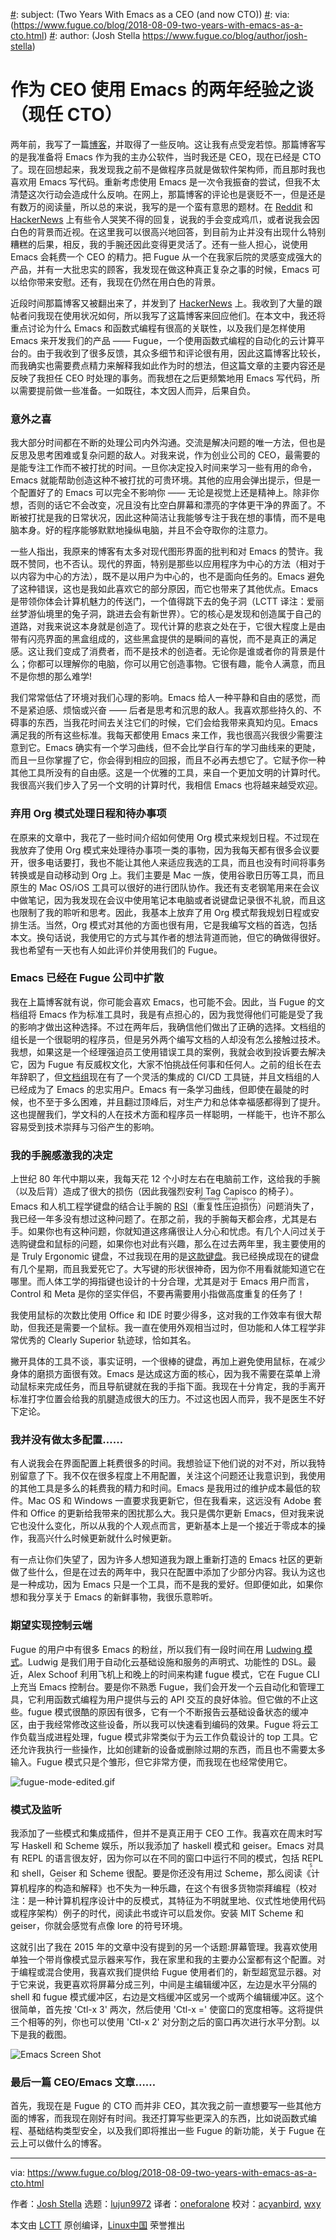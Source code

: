 [#]: collector: (lujun9972)
[#]: translator: (oneforalone)
[#]: reviewer: (acyanbird wxy)
[#]: publisher: ( )
[#]: url: ( )
[#]: subject: (Two Years With Emacs as a CEO (and now CTO))
[#]: via: (https://www.fugue.co/blog/2018-08-09-two-years-with-emacs-as-a-cto.html)
[#]: author: (Josh Stella https://www.fugue.co/blog/author/josh-stella)

作为 CEO 使用 Emacs 的两年经验之谈（现任 CTO）
======

两年前，我写了一篇[博客][1]，并取得了一些反响。这让我有点受宠若惊。那篇博客写的是我准备将 Emacs 作为我的主办公软件，当时我还是 CEO，现在已经是 CTO 了。现在回想起来，我发现我之前不是做程序员就是做软件架构师，而且那时我也喜欢用 Emacs 写代码。重新考虑使用 Emacs 是一次令我振奋的尝试，但我不太清楚这次行动会造成什么反响。在网上，那篇博客的评论也是褒贬不一，但是还是有数万的阅读量，所以总的来说，我写的是一个蛮有意思的题材。在 [Reddit][2] 和 [HackerNews][3] 上有些令人哭笑不得的回复，说我的手会变成鸡爪，或者说我会因白色的背景而近视。在这里我可以很高兴地回答，到目前为止并没有出现什么特别糟糕的后果，相反，我的手腕还因此变得更灵活了。还有一些人担心，说使用 Emacs 会耗费一个 CEO 的精力。把 Fugue 从一个在我家后院的灵感变成强大的产品，并有一大批忠实的顾客，我发现在做这种真正复杂之事的时候，Emacs 可以给你带来安慰。还有，我现在仍然在用白色的背景。

近段时间那篇博客又被翻出来了，并发到了 [HackerNews][4] 上。我收到了大量的跟帖者问我现在使用状况如何，所以我写了这篇博客来回应他们。在本文中，我还将重点讨论为什么 Emacs 和函数式编程有很高的关联性，以及我们是怎样使用 Emacs 来开发我们的产品 —— Fugue，一个使用函数式编程的自动化的云计算平台的。由于我收到了很多反馈，其众多细节和评论很有用，因此这篇博客比较长，而我确实也需要费点精力来解释我如此作为时的想法，但这篇文章的主要内容还是反映了我担任 CEO 时处理的事务。而我想在之后更频繁地用 Emacs 写代码，所以需要提前做一些准备。一如既往，本文因人而异，后果自负。

### 意外之喜

我大部分时间都在不断的处理公司内外沟通。交流是解决问题的唯一方法，但也是反思及思考困难或复杂问题的敌人。对我来说，作为创业公司的 CEO，最需要的是能专注工作而不被打扰的时间。一旦你决定投入时间来学习一些有用的命令，Emacs 就能帮助创造这种不被打扰的可贵环境。其他的应用会弹出提示，但是一个配置好了的 Emacs 可以完全不影响你 —— 无论是视觉上还是精神上。除非你想，否则的话它不会改变，况且没有比空白屏幕和漂亮的字体更干净的界面了。不断被打扰是我的日常状况，因此这种简洁让我能够专注于我在想的事情，而不是电脑本身。好的程序能够默默地操纵电脑，并且不会夺取你的注意力。

一些人指出，我原来的博客有太多对现代图形界面的批判和对 Emacs 的赞许。我既不赞同，也不否认。现代的界面，特别是那些以应用程序为中心的方法（相对于以内容为中心的方法），既不是以用户为中心的，也不是面向任务的。Emacs 避免了这种错误，这也是我如此喜欢它的部分原因，而它也带来了其他优点。Emacs 是带领你体会计算机魅力的传送门，一个值得跳下去的兔子洞（LCTT 译注：爱丽丝梦游仙境里的兔子洞，跳进去会有新世界）。它的核心是发现和创造属于自己的道路，对我来说这本身就是创造了。现代计算的悲哀之处在于，它很大程度上是由带有闪亮界面的黑盒组成的，这些黑盒提供的是瞬间的喜悦，而不是真正的满足感。这让我们变成了消费者，而不是技术的创造者。无论你是谁或者你的背景是什么；你都可以理解你的电脑，你可以用它创造事物。它很有趣，能令人满意，而且不是你想的那么难学!

我们常常低估了环境对我们心理的影响。Emacs 给人一种平静和自由的感觉，而不是紧迫感、烦恼或兴奋 —— 后者是思考和沉思的敌人。我喜欢那些持久的、不碍事的东西，当我花时间去关注它们的时候，它们会给我带来真知灼见。Emacs 满足我的所有这些标准。我每天都使用 Emacs 来工作，我也很高兴我很少需要注意到它。Emacs 确实有一个学习曲线，但不会比学自行车的学习曲线来的更陡，而且一旦你掌握了它，你会得到相应的回报，而且不必再去想它了。它赋予你一种其他工具所没有的自由感。这是一个优雅的工具，来自一个更加文明的计算时代。我很高兴我们步入了另一个文明的计算时代，我相信 Emacs 也将越来越受欢迎。

### 弃用 Org 模式处理日程和待办事项

在原来的文章中，我花了一些时间介绍如何使用 Org 模式来规划日程。不过现在我放弃了使用 Org 模式来处理待办事项一类的事物，因为我每天都有很多会议要开，很多电话要打，我也不能让其他人来适应我选的工具，而且也没有时间将事务转换或是自动移动到 Org 上。我们主要是 Mac 一族，使用谷歌日历等工具，而且原生的 Mac OS/iOS 工具可以很好的进行团队协作。我还有支老钢笔用来在会议中做笔记，因为我发现在会议中使用笔记本电脑或者说键盘记录很不礼貌，而且这也限制了我的聆听和思考。因此，我基本上放弃了用 Org 模式帮我规划日程或安排生活。当然，Org 模式对其他的方面也很有用，它是我编写文档的首选，包括本文。换句话说，我使用它的方式与其作者的想法背道而驰，但它的确做得很好。我也希望有一天也有人如此评价并使用我们的 Fugue。

### Emacs 已经在 Fugue 公司中扩散

我在上篇博客就有说，你可能会喜欢 Emacs，也可能不会。因此，当 Fugue 的文档组将 Emacs 作为标准工具时，我是有点担心的，因为我觉得他们可能是受了我的影响才做出这种选择。不过在两年后，我确信他们做出了正确的选择。文档组的组长是一个很聪明的程序员，但是另外两个编写文档的人却没有怎么接触过技术。我想，如果这是一个经理强迫员工使用错误工具的案例，我就会收到投诉要去解决它，因为 Fugue 有反威权文化，大家不怕挑战任何事和任何人。之前的组长在去年辞职了，但[文档组][5]现在有了一个灵活的集成的 CI/CD 工具链，并且文档组的人已经成为了 Emacs 的忠实用户。Emacs 有一条学习曲线，但即使在最陡的时候，也不至于多么困难，并且翻过顶峰后，对生产力和总体幸福感都得到了提升。这也提醒我们，学文科的人在技术方面和程序员一样聪明，一样能干，也许不那么容易受到技术崇拜与习俗产生的影响。

### 我的手腕感激我的决定

上世纪 80 年代中期以来，我每天花 12 个小时左右在电脑前工作，这给我的手腕（以及后背）造成了很大的损伤（因此我强烈安利 Tag Capisco 的椅子）。Emacs 和人机工程学键盘的结合让手腕的 [RSI][10]（<ruby>重复性压迫损伤<rt>Repetitive Strain Injury</rt></ruby>）问题消失了，我已经一年多没有想过这种问题了。在那之前，我的手腕每天都会疼，尤其是右手。如果你也有这种问题，你就知道这疼痛很让人分心和忧虑。有几个人问过关于选购键盘和鼠标的问题，如果你也对此有兴趣，那么在过去两年里，我主要使用的是 Truly Ergonomic 键盘，不过我现在用的是[这款键盘][6]。我已经换成现在的键盘有几个星期，而且我爱死它了。大写键的形状很神奇，因为你不用看就能知道它在哪里。而人体工学的拇指键也设计的十分合理，尤其是对于 Emacs 用户而言，Control 和 Meta 是你的坚实伴侣，不要再需要用小指做高度重复的任务了！

我使用鼠标的次数比使用 Office 和 IDE 时要少得多，这对我的工作效率有很大帮助，但我还是需要一个鼠标。我一直在使用外观相当过时，但功能和人体工程学非常优秀的 Clearly Superior 轨迹球，恰如其名。

撇开具体的工具不谈，事实证明，一个很棒的键盘，再加上避免使用鼠标，在减少身体的磨损方面很有效。Emacs 是达成这方面的核心，因为我不需要在菜单上滑动鼠标来完成任务，而且导航键就在我的手指下面。我现在十分肯定，我的手离开标准打字位置会给我的肌腱造成很大的压力。不过这也因人而异，我不是医生不好下定论。

### 我并没有做太多配置……

有人说我会在界面配置上耗费很多的时间。我想验证下他们说的对不对，所以我特别留意了下。我不仅在很多程度上不用配置，关注这个问题还让我意识到，我使用的其他工具是多么的耗费我的精力和时间。Emacs 是我用过的维护成本最低的软件。Mac OS 和 Windows 一直要求我更新它，但在我看来，这远没有 Adobe 套件和 Office 的更新给我带来的困扰那么大。我只是偶尔更新 Emacs，但对我来说它也没什么变化，所以从我的个人观点而言，更新基本上是一个接近于零成本的操作，我高兴什么时候更新就什么时候更新。

有一点让你们失望了，因为许多人想知道我为跟上重新打造的 Emacs 社区的更新做了些什么，但是在过去的两年中，我只在配置中添加了少部分内容。我认为这也是一种成功，因为 Emacs 只是一个工具，而不是我的爱好。但即便如此，如果你想和我分享关于 Emacs 的新鲜事物，我很乐意聆听。

### 期望实现控制云端

Fugue 的用户中有很多 Emacs 的粉丝，所以我们有一段时间在用 [Ludwing 模式][7]。Ludwig 是我们用于自动化云基础设施和服务的声明式、功能性的 DSL。最近，Alex Schoof 利用飞机上和晚上的时间来构建 fugue 模式，它在 Fugue CLI 上充当 Emacs 控制台。要是你不熟悉 Fugue，我们会开发一个云自动化和管理工具，它利用函数式编程为用户提供与云的 API 交互的良好体验。但它做的不止这些。fugue 模式很酷的原因有很多，它有一个不断报告云基础设备状态的缓冲区，由于我经常修改这些设备，所以我可以快速看到编码的效果。Fugue 将云工作负载当成进程处理，fugue 模式非常类似于为云工作负载设计的 top 工具。它还允许我执行一些操作，比如创建新的设备或删除过期的东西，而且也不需要太多输入。Fugue 模式只是个雏形，但它非常方便，而我现在也经常使用它。

![fugue-mode-edited.gif][8]

### 模式及监听

我添加了一些模式和集成插件，但并不是真正用于 CEO 工作。我喜欢在周末时写写 Haskell 和 Scheme 娱乐，所以我添加了 haskell 模式和 geiser。Emacs 对具有 REPL 的语言很友好，因为你可以在不同的窗口中运行不同的模式，包括 REPL 和 shell，Geiser 和 Scheme 很配。要是你还没有用过 Scheme，那么阅读<ruby>《计算机程序的构造和解释》<rt>SICP</rt></ruby>也不失为一种乐趣，在这个有很多货物崇拜编程（校对注：是一种计算机程序设计中的反模式，其特征为不明就里地、仪式性地使用代码或程序架构）例子的时代，阅读此书或许可以启发你。安装 MIT Scheme 和 geiser，你就会感觉有点像 lore 的符号环境。

这就引出了我在 2015 年的文章中没有提到的另一个话题:屏幕管理。我喜欢使用单独一个带肖像模式显示器来写作，我在家里和我的主要办公室都有这个配置。对于编程或混合使用，我喜欢我们提供给 Fugue 使用者们的，新型超宽显示器。对于它来说，我更喜欢将屏幕分成三列，中间是主编辑缓冲区，左边是水平分隔的 shell 和 fugue 模式缓冲区，右边是文档缓冲区或另一个或两个编辑缓冲区。这个很简单，首先按 'Ctl-x 3' 两次，然后使用 'Ctl-x =' 使窗口的宽度相等。这将提供三个相等的列，你也可以使用 'Ctl-x 2' 对分割之后的窗口再次进行水平分割。以下是我的截图。

![Emacs Screen Shot][9]

### 最后一篇 CEO/Emacs 文章……

首先，我现在是 Fugue 的 CTO 而并非 CEO，其次我之前一直想要写一些其他方面的博客，而我现在刚好有时间。我还打算写些更深入的东西，比如说函数式编程、基础结构类型安全，以及我们即将推出一些 Fugue 的新功能，关于 Fugue 在云上可以做什么的博客。

--------------------------------------------------------------------------------

via: https://www.fugue.co/blog/2018-08-09-two-years-with-emacs-as-a-cto.html

作者：[Josh Stella][a]
选题：[lujun9972][b]
译者：[oneforalone](https://github.com/oneforalone)
校对：[acyanbird](https://github.com/acyanbird), [wxy](https://github.com/wxy)

本文由 [LCTT](https://github.com/LCTT/TranslateProject) 原创编译，[Linux中国](https://linux.cn/) 荣誉推出

[a]: https://www.fugue.co/blog/author/josh-stella
[b]: https://github.com/lujun9972
[1]: https://linux.cn/article-10401-1.html
[2]: https://www.reddit.com/r/emacs/comments/7efpkt/a_ceos_guide_to_emacs/
[3]: https://news.ycombinator.com/item?id=10642088
[4]: https://news.ycombinator.com/item?id=15753150
[5]: https://docs.fugue.co/
[6]: https://shop.keyboard.io/
[7]: https://github.com/fugue/ludwig-mode
[8]: https://www.fugue.co/hubfs/Imported_Blog_Media/fugue-mode-edited-1.gif
[9]: https://www.fugue.co/hs-fs/hubfs/Emacs%20Screen%20Shot.png?width=929&name=Emacs%20Screen%20Shot.png
[10]: https://baike.baidu.com/item/RSI/21509642
